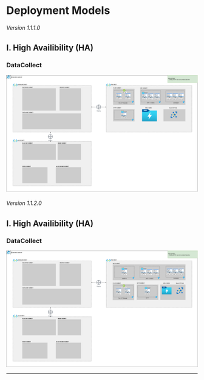# Deployment Models

###### Version 1.1.1.0

## I. High Availibility (HA)

### DataCollect

![ha_datacollect](imgs/Deployment_HA_offer1_infra_v1.1.1.png "")

###### Version 1.1.2.0

## I. High Availibility (HA)

### DataCollect

![ha_datacollect](imgs/Deployment_HA_offer1_infra_v1.1.2.png "")

---
